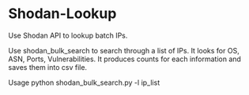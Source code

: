# Shodan-Lookup
Use Shodan API to lookup batch IPs.

Use shodan_bulk_search to search through a list of IPs. It looks for OS, ASN, Ports, Vulnerabilities. It produces counts for each information and saves them into csv file.

Usage
python shodan_bulk_search.py -l ip_list
